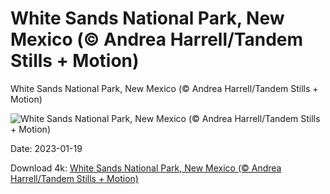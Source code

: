 # White Sands National Park, New Mexico (© Andrea Harrell/Tandem Stills + Motion)

White Sands National Park, New Mexico (© Andrea Harrell/Tandem Stills + Motion)

![White Sands National Park, New Mexico (© Andrea Harrell/Tandem Stills + Motion)](https://bing.com/th?id=OHR.WhiteSands_EN-US1584863251_UHD.jpg&w=1024&h=576)

Date: 2023-01-19

Download 4k: [White Sands National Park, New Mexico (© Andrea Harrell/Tandem Stills + Motion)](https://bing.com/th?id=OHR.WhiteSands_EN-US1584863251_UHD.jpg)

